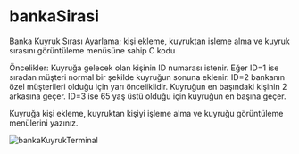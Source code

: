 # bankaSirasi
Banka Kuyruk Sırası Ayarlama; kişi ekleme, kuyruktan işleme alma ve kuyruk sırasını görüntüleme menüsüne sahip C kodu

Öncelikler: Kuyruğa gelecek olan kişinin ID numarası istenir. 
Eğer ID=1 ise sıradan müşteri normal bir şekilde kuyruğun sonuna eklenir.
ID=2 bankanın özel müşterileri olduğu için yarı önceliklidir. Kuyruğun en başındaki kişinin 2 arkasına geçer.
ID=3 ise 65 yaş üstü olduğu için kuyruğun en başına geçer. 

Kuyruğa kişi ekleme, kuyruktan kişiyi işleme alma ve kuyruğu görüntüleme menülerini yazınız.


![bankaKuyrukTerminal](https://github.com/azraoykulukan/bankaSirasi/assets/115402533/05cf7264-c45b-45e8-ab46-ca7d22a36e5f)
